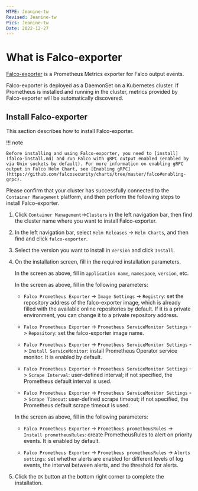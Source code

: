 ```yaml
---
MTPE: Jeanine-tw
Revised: Jeanine-tw
Pics: Jeanine-tw
Date: 2022-12-27
---
```


# What is Falco-exporter

[Falco-exporter](https://github.com/falcosecurity/falco-exporter) is a Prometheus Metrics exporter for Falco output events.

Falco-exporter is deployed as a DaemonSet on a Kubernetes cluster. If Prometheus is installed and running in the cluster, metrics provided by Falco-exporter will be automatically discovered.

## Install Falco-exporter

This section describes how to install Falco-exporter.

!!! note

    Before installing and using Falco-exporter, you need to [install](falco-install.md) and run Falco with gRPC output enabled (enabled by via Unix sockets by default). For more information on enabling gRPC output in Falco Helm Chart, see [Enabling gRPC](https://github.com/falcosecurity/charts/tree/master/falco#enabling-grpc).

Please confirm that your cluster has successfully connected to the `Container Management` platform, and then perform the following steps to install Falco-exporter.

1. Click `Container Management`->`Clusters` in the left navigation bar, then find the cluster name where you want to install Falco-exporter.

    

2. In the left navigation bar, select `Helm Releases` -> `Helm Charts`, and then find and click `falco-exporter`.

    

3. Select the version you want to install in `Version` and click `Install`.
    

4. On the installation screen, fill in the required installation parameters.

    

    In the screen as above, fill in `application name`, `namespace`, `version`, etc.

    

    In the screen as above, fill in the following parameters:

    - `Falco Prometheus Exporter` -> `Image Settings` -> `Registry`: set the repository address of the falco-exporter image, which is already filled with the available online repositories by default. If it is a private environment, you can change it to a private repository address.

    - `Falco Prometheus Exporter` -> `Prometheus ServiceMonitor Settings` -> `Repository`: set the falco-exporter image name.

    - `Falco Prometheus Exporter` -> `Prometheus ServiceMonitor Settings` -> `Install ServiceMonitor`: install Prometheus Operator service monitor. It is enabled by default.

    - `Falco Prometheus Exporter` -> `Prometheus ServiceMonitor Settings` -> `Scrape Interval`: user-defined interval; if not specified, the Prometheus default interval is used.

    - `Falco Prometheus Exporter` -> `Prometheus ServiceMonitor Settings` -> `Scrape Timeout`: user-defined scrape timeout; if not specified, the Prometheus default scrape timeout is used.

    

    

   In the screen as above, fill in the following parameters:

    - `Falco Prometheus Exporter` -> `Prometheus prometheusRules` -> `Install prometheusRules`: create PrometheusRules to alert on priority events. It is enabled by default.

    - `Falco Prometheus Exporter` -> `Prometheus prometheusRules` -> `Alerts settings`: set whether alerts are enabled for different levels of log events, the interval between alerts, and the threshold for alerts.

5. Click the `OK` button at the bottom right corner to complete the installation.
